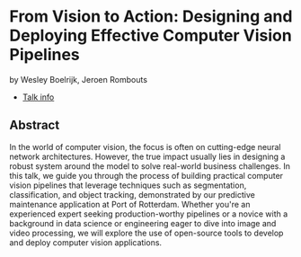 # From Vision to Action: Designing and Deploying Effective Computer Vision Pipelines
by Wesley Boelrijk, Jeroen Rombouts
* [Talk info](https://amsterdam2023.pydata.org/cfp/talk/Q3PUHA/)
## Abstract
In the world of computer vision, the focus is often on cutting-edge neural network architectures. However, the true impact usually lies in designing a robust system around the model to solve real-world business challenges. In this talk, we guide you through the process of building practical computer vision pipelines that leverage techniques such as segmentation, classification, and object tracking, demonstrated by our predictive maintenance application at Port of Rotterdam. Whether you're an experienced expert seeking production-worthy pipelines or a novice with a background in data science or engineering eager to dive into image and video processing, we will explore the use of open-source tools to develop and deploy computer vision applications.

